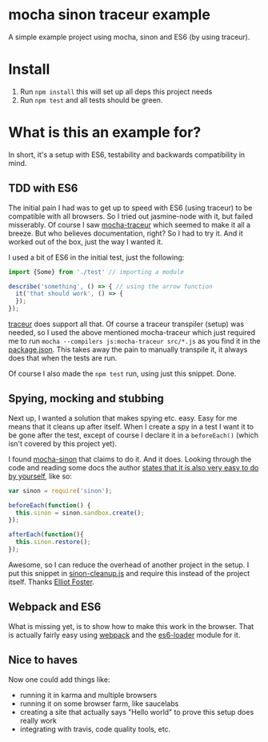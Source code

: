 # mocha sinon traceur example

A simple example project using mocha, sinon and ES6 (by using traceur).

# Install

1. Run `npm install` this will set up all deps this project needs
2. Run `npm test` and all tests should be green.

# What is this an example for?

In short, it's a setup with ES6, testability and backwards compatibility in mind.

## TDD with ES6

The initial pain I had was to get up to speed with ES6 (using traceur) to be compatible
with all browsers. So I tried out jasmine-node with it, but failed misserably.
Of course I saw [mocha-traceur](https://github.com/domenic/mocha-traceur) which
seemed to make it all a breeze. But who believes documentation, right?
So I had to try it. And it worked out of the box, just the way I wanted it.

I used a bit of ES6 in the initial test, just the following:

```js
import {Some} from './test' // importing a module

describe('something', () => { // using the arrow function
  it('that should work', () => {
  });
});
```

[traceur](https://github.com/google/traceur-compiler/wiki/LanguageFeatures) does support all that.
Of course a traceur transpiler (setup) was needed, so I used the above mentioned
mocha-traceur which just required me to run `mocha --compilers js:mocha-traceur src/*.js`
as you find it in the [package.json](https://github.com/uxebu/mocha-sinon-traceur-example/blob/fb354685b590390f8695f5ecee890c4f9072f944/package.json#L7).
This takes away the pain to manually transpile it, it always does that when the tests
are run.

Of course I also made the `npm test` run, using just this snippet. Done.

## Spying, mocking and stubbing

Next up, I wanted a solution that makes spying etc. easy.
Easy for me means that it cleans up after itself. When I create a spy in a test
I want it to be gone after the test, except of course I declare it in a
`beforeEach()` (which isn't covered by this project yet).

I found [mocha-sinon](https://github.com/elliotf/mocha-sinon) that claims to do it.
And it does. Looking through the code and reading some docs the author [states that
it is also very easy to do by yourself](https://github.com/elliotf/mocha-sinon#if-you-dont-like-this-module), like so:

```js
var sinon = require('sinon');

beforeEach(function() {
  this.sinon = sinon.sandbox.create();
});

afterEach(function(){
  this.sinon.restore();
});
```

Awesome, so I can reduce the overhead of another project in the setup.
I put this snippet in [sinon-cleanup.js](https://github.com/uxebu/mocha-sinon-traceur-example/blob/fb354685b590390f8695f5ecee890c4f9072f944/src/sinon-cleanup.js)
and require this instead of the project itself. Thanks [Elliot Foster](https://github.com/elliotf).

## Webpack and ES6

What is missing yet, is to show how to make this work in the browser.
That is actually fairly easy using [webpack](http://webpack.github.io)
and the [es6-loader](https://github.com/shama/es6-loader) module for it.

## Nice to haves

Now one could add things like:

- running it in karma and multiple browsers
- running it on some browser farm, like saucelabs
- creating a site that actually says "Hello world" to prove this setup does really work
- integrating with travis, code quality tools, etc.

